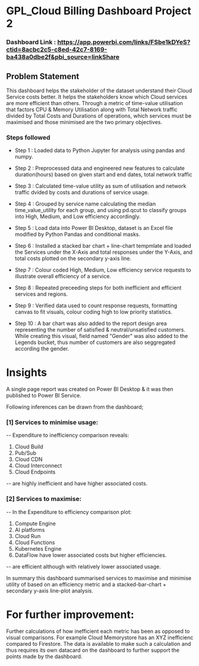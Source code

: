 # GPL_Cloud Billing Dashboard Project 2

### Dashboard Link : https://app.powerbi.com/links/FSbe1kDYeS?ctid=8acbc2c5-c8ed-42c7-8169-ba438a0dbe2f&pbi_source=linkShare

## Problem Statement

This dashboard helps the stakeholder of the dataset understand their Cloud Service costs better. It helps the stakeholders know which Cloud services are more efficient than others. Through a metric of time-value utilisation that factors CPU & Memory Utilisation along with Total Network traffic divided by Total Costs and Durations of operations, which services must be maximised and those minimised are the two primary objectives.


### Steps followed 

- Step 1 : Loaded data to Python Jupyter for analysis using pandas and numpy.

- Step 2 : Preprocessed data and engineered new features to calculate duration(hours) based on given start and end dates, total network traffic

- Step 3 : Calculated time-value utility as sum of utilisation and network traffic dvided by costs and durations of service usage.

- Step 4 : Grouped by service name calculating the median time_value_utility for each group, and using pd.qcut to classify groups into High, Medium, and Low efficiency accordingly.

- Step 5 : Load data into Power BI Desktop, dataset is an Excel file modified by Python Pandas and conditional masks. 

- Step 6 : Installed a stacked bar chart + line-chart tempmlate and loaded the Services under the X-Axis and total responses under the Y-Axis, and total costs plotted on the secondary y-axis line. 

- Step 7 : Colour coded High, Medium, Low efficiency service requests to illustrate overall efficiency of a service.

- Step 8 : Repeated preceeding steps for both inefficient and efficient services and regions.

- Step 9 : Verified data used to count response requests, formatting canvas to fit visuals, colour coding high to low priority statistics.

- Step 10 : A bar chart was also added to the report design area representing the number of satisfied & neutral/unsatisfied customers. While creating this visual, field named "Gender" was also added to the Legends bucket, thus number of customers are also seggregated according the gender. 



# Insights

A single page report was created on Power BI Desktop & it was then published to Power BI Service.

Following inferences can be drawn from the dashboard;

### [1] Services to minimise usage:
-- Expenditure to inefficiency comparison reveals: 
1. Cloud Build
2. Pub/Sub
3. Cloud CDN
4. Cloud Interconnect
5. Cloud Endpoints

-- are highly inefficient and have higher associated costs.

### [2] Services to maximise:
-- In the Expenditure to efficiency comparison plot:
1. Compute Engine
2. AI platforms
3. Cloud Run
4. Cloud Functions
5. Kubernetes Engine
6. DataFlow have lower associated costs but higher efficiencies.

-- are efficient although with relatively lower associated usage.

In summary this dashboard summarised services to maximise and minimise utility of based on an efficiency metric and a stacked-bar-chart + secondary y-axis line-plot analysis.

# For further improvement:
Further calculations of how inefficient each metric has been as opposed to visual comparisons. For example Cloud Memorystore has an XYZ inefficienc compared to Firestore. The data is available to make such a calculation and thus requires its own datacard on the dashboard to further support the points made by the dashboard.
